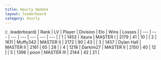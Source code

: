 ```yaml
---
title: Hourly Update
layout: leaderboard
category: hourly
---
```


{: .leaderboard}
| Rank | LV | Player | Division | Elo | Wins | Losses |
| --- | --- | --- | --- | --- | --- | --- |
| <span data-change="0">1</span> | 1453 | <span title="ID: 200908">Xaura</span> | MASTER I | <span data-change="0">2179</span> | <span data-change="0">41</span> | <span data-change="0">10</span> |
| <span data-change="0">2</span> | 1611 | <span title="ID: 720567">Muffy342</span> | MASTER II | <span data-change="0">2172</span> | <span data-change="0">90</span> | <span data-change="0">43</span> |
| <span data-change="0">3</span> | 1457 | <span title="ID: 174294">Dylan Hall</span> | MASTER II | <span data-change="0">2161</span> | <span data-change="0">65</span> | <span data-change="0">28</span> |
| <span data-change="0">4</span> | 1218 | <span title="ID: 694036">Darkim27</span> | MASTER II | <span data-change="0">2150</span> | <span data-change="0">40</span> | <span data-change="0">12</span> |
| <span data-change="3">5</span> | 1396 | <span title="ID: 540690">poon</span> | MASTER III | <span data-change="20">2144</span> | <span data-change="2">42</span> | <span data-change="0">21</span> |